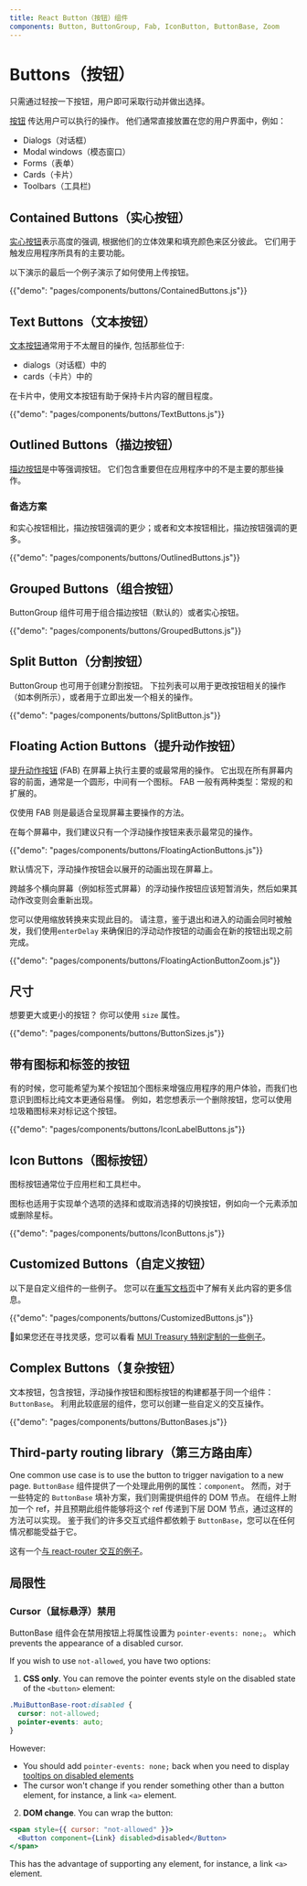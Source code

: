 ```yaml
---
title: React Button（按钮）组件
components: Button, ButtonGroup, Fab, IconButton, ButtonBase, Zoom
---
```


# Buttons（按钮）

<p class="description">只需通过轻按一下按钮，用户即可采取行动并做出选择。</p>

[按钮](https://material.io/design/components/buttons.html) 传达用户可以执行的操作。 他们通常直接放置在您的用户界面中，例如：

- Dialogs（对话框）
- Modal windows（模态窗口）
- Forms（表单）
- Cards（卡片）
- Toolbars（工具栏)

## Contained Buttons（实心按钮）

[实心按钮](https://material.io/design/components/buttons.html#contained-button)表示高度的强调, 根据他们的立体效果和填充颜色来区分彼此。 它们用于触发应用程序所具有的主要功能。

以下演示的最后一个例子演示了如何使用上传按钮。

{{"demo": "pages/components/buttons/ContainedButtons.js"}}

## Text Buttons（文本按钮）

[文本按钮](https://material.io/design/components/buttons.html#text-button)通常用于不太醒目的操作, 包括那些位于:

- dialogs（对话框）中的
- cards（卡片）中的

在卡片中，使用文本按钮有助于保持卡片内容的醒目程度。

{{"demo": "pages/components/buttons/TextButtons.js"}}

## Outlined Buttons（描边按钮）

[描边按钮](https://material.io/design/components/buttons.html#outlined-button)是中等强调按钮。 它们包含重要但在应用程序中的不是主要的那些操作。

### 备选方案

和实心按钮相比，描边按钮强调的更少；或者和文本按钮相比，描边按钮强调的更多。

{{"demo": "pages/components/buttons/OutlinedButtons.js"}}

## Grouped Buttons（组合按钮）

ButtonGroup 组件可用于组合描边按钮（默认的）或者实心按钮。

{{"demo": "pages/components/buttons/GroupedButtons.js"}}

## Split Button（分割按钮）

ButtonGroup 也可用于创建分割按钮。 下拉列表可以用于更改按钮相关的操作（如本例所示），或者用于立即出发一个相关的操作。

{{"demo": "pages/components/buttons/SplitButton.js"}}

## Floating Action Buttons（提升动作按钮）

[提升动作按钮](https://material.io/design/components/buttons-floating-action-button.html) (FAB) 在屏幕上执行主要的或最常用的操作。 它出现在所有屏幕内容的前面，通常是一个圆形，中间有一个图标。 FAB 一般有两种类型：常规的和扩展的。

仅使用 FAB 则是最适合呈现屏幕主要操作的方法。

在每个屏幕中，我们建议只有一个浮动操作按钮来表示最常见的操作。

{{"demo": "pages/components/buttons/FloatingActionButtons.js"}}

默认情况下，浮动操作按钮会以展开的动画出现在屏幕上。

跨越多个横向屏幕（例如标签式屏幕）的浮动操作按钮应该短暂消失，然后如果其动作改变则会重新出现。

您可以使用缩放转换来实现此目的。 请注意，鉴于退出和进入的动画会同时被触发，我们使用`enterDelay` 来确保旧的浮动动作按钮的动画会在新的按钮出现之前完成。

{{"demo": "pages/components/buttons/FloatingActionButtonZoom.js"}}

## 尺寸

想要更大或更小的按钮？ 你可以使用 `size` 属性。

{{"demo": "pages/components/buttons/ButtonSizes.js"}}

## 带有图标和标签的按钮

有的时候，您可能希望为某个按钮加个图标来增强应用程序的用户体验，而我们也意识到图标比纯文本更通俗易懂。 例如，若您想表示一个删除按钮，您可以使用垃圾箱图标来对标记这个按钮。

{{"demo": "pages/components/buttons/IconLabelButtons.js"}}

## Icon Buttons（图标按钮）

图标按钮通常位于应用栏和工具栏中。

图标也适用于实现单个选项的选择和或取消选择的切换按钮，例如向一个元素添加或删除星标。

{{"demo": "pages/components/buttons/IconButtons.js"}}

## Customized Buttons（自定义按钮）

以下是自定义组件的一些例子。 您可以在[重写文档页](/customization/components/)中了解有关此内容的更多信息。

{{"demo": "pages/components/buttons/CustomizedButtons.js"}}

👑如果您还在寻找灵感，您可以看看 [MUI Treasury 特别定制的一些例子](https://mui-treasury.com/components/button)。

## Complex Buttons（复杂按钮）

文本按钮，包含按钮，浮动操作按钮和图标按钮的构建都基于同一个组件：`ButtonBase`。 利用此较底层的组件，您可以创建一些自定义的交互操作。

{{"demo": "pages/components/buttons/ButtonBases.js"}}

## Third-party routing library（第三方路由库）

One common use case is to use the button to trigger navigation to a new page. `ButtonBase` 组件提供了一个处理此用例的属性：`component`。 然而，对于一些特定的 `ButtonBase` 填补方案，我们则需提供组件的 DOM 节点。 在组件上附加一个 ref，并且预期此组件能够将这个 ref 传递到下层 DOM 节点，通过这样的方法可以实现。 鉴于我们的许多交互式组件都依赖于 `ButtonBase`，您可以在任何情况都能受益于它。

这有一个[与 react-router 交互的例子](/guides/composition/#button)。

## 局限性

### Cursor（鼠标悬浮）禁用

ButtonBase 组件会在禁用按钮上将属性设置为 `pointer-events: none;`。 which prevents the appearance of a disabled cursor.

If you wish to use `not-allowed`, you have two options:

1. **CSS only**. You can remove the pointer events style on the disabled state of the `<button>` element:

```css
.MuiButtonBase-root:disabled {
  cursor: not-allowed;
  pointer-events: auto;
}
```

However:

- You should add `pointer-events: none;` back when you need to display [tooltips on disabled elements](/components/tooltips/#disabled-elements)
- The cursor won't change if you render something other than a button element, for instance, a link `<a>` element.

2. **DOM change**. You can wrap the button:

```jsx
<span style={{ cursor: "not-allowed" }}>
  <Button component={Link} disabled>disabled</Button>
</span>
```

This has the advantage of supporting any element, for instance, a link `<a>` element.